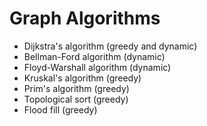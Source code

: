 # Graph Algorithms

* Dijkstra's algorithm (greedy and dynamic)
* Bellman-Ford algorithm (dynamic)
* Floyd-Warshall algorithm (dynamic)
* Kruskal's algorithm (greedy)
* Prim's algorithm (greedy)
* Topological sort (greedy)
* Flood fill (greedy)
  